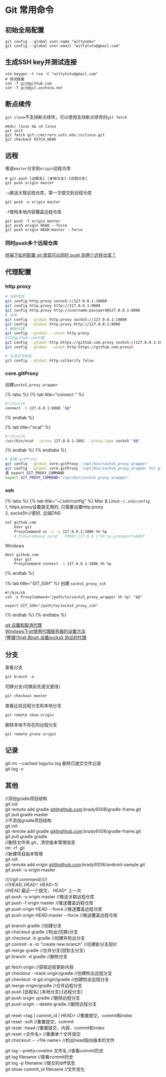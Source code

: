 # Git 常用命令

## 初始全局配置

```text
git config --global user.name "wittyneko"
git config --global user.email "wittytutu@gmail.com"
```

## 生成SSH key并测试连接

```text
ssh-keygen -t rsa -C "wittytutu@gmail.com"
# 测试链接
ssh -T git@github.com
ssh -T git@git.oschina.net
```

## 断点续传

`git clone`不支持断点续传，可以使用支持断点续传的`git fetch`

```text
mkdir linux && cd linux
git init
git fetch git://mirrors.ustc.edu.cn/linux.git
git checkout FETCH_HEAD
```

## 远程

推送`master`分支到`origin`远程仓库

```text
# git push [远程名] [本地分支]:[远程分支]
git push origin master
```

`-u`推送关联远程仓库，第一次提交到远程仓库

```text
git push -u origin master
```

`-f`使用本地内容覆盖远程仓库

```text
git push -f origin master
git push origin HEAD --force
git push origin HEAD:master --force
```

### 同时push多个远程仓库

[终端下如何配置 git 使其可以同时 push 到两个远程仓库？](https://segmentfault.com/q/1010000000764992)

## 代理配置

### http.proxy

```bash
# 当前项目
git config http.proxy socks5://127.0.0.1:10808
git config http.proxy http://127.0.0.1:8088
git config http.proxy http://username:password@127.0.0.1:8088
# 全局
git config --global http.proxy socks5://127.0.0.1:10808
git config --global http.proxy http://127.0.0.1:8088
# 删除代理
git config --global --unset http.proxy
#只对github.com代理
git config --global http.https://github.com.proxy socks5://127.0.0.1:10808
git config --global --unset http.https://github.com.proxy)

# 关闭证书验证
git config --global http.sslVerify false
```

### core.gitProxy

创建`socks5_proxy_wrapper`

{% tabs %}
{% tab title="connect " %}
```bash
#!/bin/sh
connect -S 127.0.0.1:8088 "$@"
```
{% endtab %}

{% tab title="ncat" %}
```bash
#!/bin/sh
/usr/bin/ncat --proxy 127.0.0.1:1081 --proxy-type socks5 "$@"
```
{% endtab %}
{% endtabs %}

```bash
# 配置 gitProxy 
git config --global core.gitProxy '/opt/bin/socks5_proxy_wrapper'
git config --global core.gitProxy '/opt/bin/socks5_proxy_wrapper for git.kernel.org'
或 export GIT_PROXY_COMMAND
export GIT_PROXY_COMMAND="/opt/bin/socks5_proxy_wrapper"
```

### ssh

{% tabs %}
{% tab title="~/.ssh/config" %}
Mac & Linux `~/.ssh/config`  
1, https.proxy设置是无用的, 只需要设置http.proxy  
2, socks5h://更好, 远端DNS

```bash
ost github.com
    User git
    ProxyCommand nc -v -x 127.0.0.1:1086 %h %p
    # ProxyCommand socat - PROXY:127.0.0.1:%h:%p,proxyport=6667
```

Windows

```bash
Host github.com
    User git
    ProxyCommand connect -S 127.0.0.1:1086 %h %p
```
{% endtab %}

{% tab title="GIT\_SSH" %}
创建 `socks5_proxy_ssh`

```text
#!/bin/sh
ssh -o ProxyCommand="/path/to/socks5_proxy_wrapper %h %p" "$@"
```

```text
export GIT_SSH="/path/to/socks5_proxy_ssh"
```
{% endtab %}
{% endtabs %}

[git 设置和取消代理](https://gist.github.com/laispace/666dd7b27e9116faece6)  
[Windows下git使用代理服务器的设置方法](http://blog.useasp.net/archive/2015/08/26/config-git-proxy-settings-on-windows.aspx)  
[\[整理\]为git 和ssh 设置socks5 协议的代理](https://blog.systemctl.top/2017/2017-09-28_set-proxy-for-git-and-ssh-with-socks5/)

## 分支

查看分支

```text
git branch -a
```

切换分支\(切换前先提交更改\)

```text
git checkout master
```

查看比较远程分支和本地分支

```text
git remote show origin
```

删除本地不存在的远程分支

```text
git remote prune origin
```

## 记录

git rm --cached logs/xx.log 删除已提交文件记录  
git log -v

## 其他

//添加gradle项目结构  
git init  
git remote add gradle git@github.com:brady9308/gradle-frame.git  
git pull gradle master  
//不添加gradle项目结构  
git init  
git remote add gradle git@github.com:brady9308/gradle-frame.git  
git pull gradle gradle  
//删除文件夹.git，清空版本管理信息  
rm -rf .git  
//新建项目版本管理  
git init  
git remote add origin git@github.com:brady9308/android-sample.git  
git push -u origin master

/////git command/////  
//\(HEAD, HEAD^, HEAD~1\)  
//HEAD 最近一个提交， HEAD^ 上一次  
git push -u origin master //推送关联远程仓库  
git push -f origin master //推送覆盖远程仓库  
git push origin HEAD --force //推送覆盖远程仓库  
git push origin HEAD:master --force //推送覆盖远程仓库

git branch gradle //创建分支  
git checkout gradle //检出\(切换\)分支  
git checkout -b gradle //创建并检出分支  
git commit -a -m "create new branch" //创建新分支指针  
git merge gradle //合并分支\(回到主分支\)  
git branch -d gradle //删除分支

git fetch origin //获取远程更新内容  
git checkout --track origin/gradle //创建检出远程分支  
git checkout -b gd origin/gradle //创建检出远程分支  
git merge origin/gradle //合并远程分支  
git push \[远程名\] \[本地分支\]:\[远程分支\]  
git push origin :gradle //删除远程分支  
git push origin --delete gradle //删除远程分支  
\`  
git reset &lt;tag \| commit\_id \| HEAD&gt; //重置提交，commit和index  
git reset -soft //重置提交，commit  
git reset -head //重置提交，内容、commit和index  
git reset &lt;文件名&gt; //重置单个文件提交  
git checkout -- &lt;file name&gt; //检出head指向版本的文件

git log --pretty=oneline 文件名 //查看commit历史  
git log filename //查看commit历史  
git log -p filename //提交的diff信息  
git show commit\_id filename //文件变化


